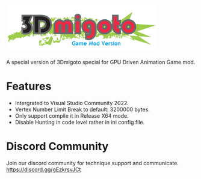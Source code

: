 ![image](./logo.png)
========
 
A special version of 3Dmigoto special for GPU Driven Animation Game mod.

# Features
- Intergrated to Visual Studio Community 2022.
- Vertex Number Limit Break to default: 3200000 bytes.
- Only support compile it in Release X64 mode.
- Disable Hunting in code level rather in ini config file.

# Discord Community
Join our discord community for technique support and communicate.
https://discord.gg/gEzkrsvJCt
